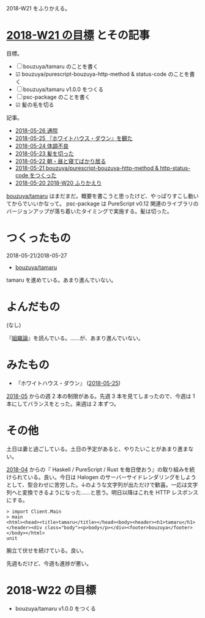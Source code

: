 2018-W21 をふりかえる。

# [2018-W21 の目標][2018-05-20] とその記事

目標。

- ☐ bouzuya/tamaru のことを書く
- ☑ bouzuya/purescript-bouzuya-http-method & status-code のことを書く
- ☐ bouzuya/tamaru v1.0.0 をつくる
- ☐ psc-package のことを書く
- ☑ 髪の毛を切る

記事。

- [2018-05-26 通院][2018-05-26]
- [2018-05-25 『ホワイトハウス・ダウン』を観た][2018-05-25]
- [2018-05-24 体調不良][2018-05-24]
- [2018-05-23 髪を切った][2018-05-23]
- [2018-05-22 朝・昼と寝てばかり居る][2018-05-22]
- [2018-05-21 bouzuya/purescript-bouzuya-http-method & http-status-code をつくった][2018-05-21]
- [2018-05-20 2018-W20 ふりかえり][2018-05-20]

[bouzuya/tamaru][] はまだまだ。概要を書こうと思ったけど、やっぱりすこし動いてからでいいかなって。 psc-package は PureScript v0.12 関連のライブラリのバージョンアップが落ち着いたタイミングで実施する。髪は切った。

# つくったもの

2018-05-21/2018-05-27

- [bouzuya/tamaru][]

tamaru を進めている。あまり進んでいない。

# よんだもの

(なし)

『[組織論](https://www.amazon.co.jp/dp/4641124124/)』を読んでいる。……が、あまり進んでいない。

# みたもの

- 『ホワイトハウス・ダウン』 ([2018-05-25][])

[2018-05][2018-04-30] からの週 2 本の制限がある。先週 3 本を見てしまったので、今週は 1 本にしてバランスをとった。来週は 2 本ずつ。

# その他

土日は妻と過ごしている。土日の予定があると、やりたいことがあまり進まない。

[2018-04][2018-03-31] からの『 Haskell / PureScript / Rust を毎日使おう』の取り組みを続けられている。良い。今日は Halogen のサーバーサイドレンダリングをしようとして、型合わせに苦労した。↓のような文字列が出ただけで歓喜。一応は文字列へと変換できるようになった……と思う。明日以降はこれを HTTP レスポンスにする。

```
> import Client.Main
> main
<html><head><title>tamaru</title></head><body><header><h1>tamaru</h1></header><div class="body"><p>body</p></div><footer>bouzuya</footer></body></html>
unit
```

腕立て伏せを続けている。良い。

先週もだけど、今週も進捗が悪い。

# 2018-W22 の目標

- bouzuya/tamaru v1.0.0 をつくる

[2018-03-31]: https://blog.bouzuya.net/2018/03/31/
[2018-04-30]: https://blog.bouzuya.net/2018/04/30/
[2018-05-20]: https://blog.bouzuya.net/2018/05/20/
[2018-05-21]: https://blog.bouzuya.net/2018/05/21/
[2018-05-22]: https://blog.bouzuya.net/2018/05/22/
[2018-05-23]: https://blog.bouzuya.net/2018/05/23/
[2018-05-24]: https://blog.bouzuya.net/2018/05/24/
[2018-05-25]: https://blog.bouzuya.net/2018/05/25/
[2018-05-26]: https://blog.bouzuya.net/2018/05/26/
[bouzuya/tamaru]: https://github.com/bouzuya/tamaru
